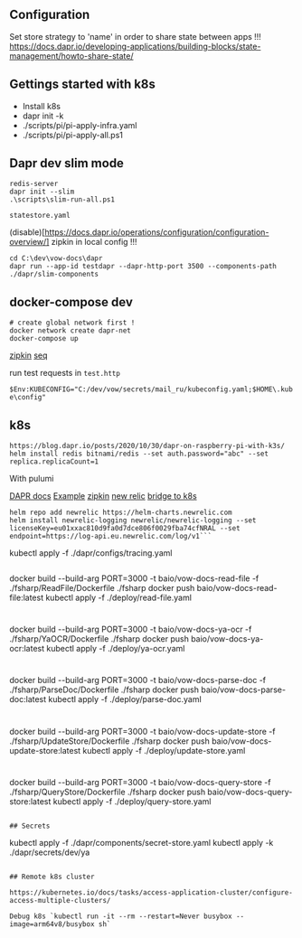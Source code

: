 ## Configuration

Set store strategy to 'name' in order to share state between apps !!!
https://docs.dapr.io/developing-applications/building-blocks/state-management/howto-share-state/

## Gettings started with k8s

+ Install k8s
+ dapr init -k
+ ./scripts/pi/pi-apply-infra.yaml
+ ./scripts/pi/pi-apply-all.ps1
## Dapr dev slim mode

```
redis-server
dapr init --slim
.\scripts\slim-run-all.ps1
```

`statestore.yaml`

(disable)[https://docs.dapr.io/operations/configuration/configuration-overview/] zipkin in local config !!!

```
cd C:\dev\vow-docs\dapr
dapr run --app-id testdapr --dapr-http-port 3500 --components-path ./dapr/slim-components
```


## docker-compose dev

```
# create global network first !
docker network create dapr-net
docker-compose up
```

[zipkin](http://localhost:5411/)
[seq](http://localhost:5340/)

run test requests in `test.http`

`$Env:KUBECONFIG="C:/dev/vow/secrets/mail_ru/kubeconfig.yaml;$HOME\.kube\config"`

## k8s
`https://blog.dapr.io/posts/2020/10/30/dapr-on-raspberry-pi-with-k3s/`
`helm install redis bitnami/redis --set auth.password="abc" --set replica.replicaCount=1`

With pulumi

[DAPR docs](https://docs.dapr.io/operations/hosting/kubernetes/kubernetes-deploy/)
[Example](https://github.com/dapr/quickstarts/tree/v1.0.0/hello-kubernetes)
[zipkin](https://docs.dapr.io/operations/monitoring/tracing/supported-tracing-backends/zipkin/)
[new relic](https://docs.dapr.io/operations/monitoring/logging/newrelic/)
[bridge to k8s](https://www.youtube.com/watch?v=ZwFOEUYe1WA&t=120s)

```
helm repo add newrelic https://helm-charts.newrelic.com
helm install newrelic-logging newrelic/newrelic-logging --set licenseKey=eu01xxac810d9fa0d7dce806f0029fba74cfNRAL --set endpoint=https://log-api.eu.newrelic.com/log/v1```

```
kubectl apply -f ./dapr/configs/tracing.yaml
```

```
docker build --build-arg PORT=3000 -t baio/vow-docs-read-file -f ./fsharp/ReadFile/Dockerfile ./fsharp
docker push baio/vow-docs-read-file:latest
kubectl apply -f ./deploy/read-file.yaml
#
docker build --build-arg PORT=3000 -t baio/vow-docs-ya-ocr -f ./fsharp/YaOCR/Dockerfile ./fsharp
docker push baio/vow-docs-ya-ocr:latest
kubectl apply -f ./deploy/ya-ocr.yaml
#
docker build --build-arg PORT=3000 -t baio/vow-docs-parse-doc -f ./fsharp/ParseDoc/Dockerfile ./fsharp
docker push baio/vow-docs-parse-doc:latest
kubectl apply -f ./deploy/parse-doc.yaml
#
docker build --build-arg PORT=3000 -t baio/vow-docs-update-store -f ./fsharp/UpdateStore/Dockerfile ./fsharp
docker push baio/vow-docs-update-store:latest
kubectl apply -f ./deploy/update-store.yaml
#
docker build --build-arg PORT=3000 -t baio/vow-docs-query-store -f ./fsharp/QueryStore/Dockerfile ./fsharp
docker push baio/vow-docs-query-store:latest
kubectl apply -f ./deploy/query-store.yaml
```

## Secrets

```
kubectl apply -f ./dapr/components/secret-store.yaml
kubectl apply -k ./dapr/secrets/dev/ya
```

## Remote k8s cluster

https://kubernetes.io/docs/tasks/access-application-cluster/configure-access-multiple-clusters/

Debug k8s `kubectl run -it --rm --restart=Never busybox --image=arm64v8/busybox sh`